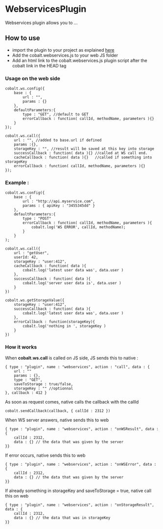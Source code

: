 WebservicesPlugin
===============

Webservices plugin allows you to ...


How to use
----------

* import the plugin to your project as explained [here](https://github.com/cobaltians/cobalt/wiki/Using-plugins)
* Add the cobalt.webservices.js to your web JS folder
* Add an html link to the cobalt.webservices.js plugin script after the cobalt link in the HEAD tag



### Usage on the web side

	cobalt.ws.config({
		base : {
			url : "", 
			params : {}
		},
		defaultParameters:{
			type : "GET", //default to GET
			errorCallback : function( callId, methodName, parameters ){}
		}
	});
	
	cobalt.ws.call({
		url : "", //added to base.url if defined
		params :{},
		storageKey : "", //result will be saved at this key into storage
		successCallback : function( data ){} //called at WS call end. 
		cacheCallback : function( data ){}   //called if something into storageKey
		errorCallback : function( callId, methodName, parameters ){}
	});


### Example :

	cobalt.ws.config({
		base : {
			url : "http://api.myservice.com",
			params : { apiKey : "3455345dd" }
		},
		defaultParameters:{
			type : "POST"
			errorCallback : function( callId, methodName, parameters ){
				cobalt.log('WS ERROR', callId, methodName);
			}
		}
	);

	cobalt.ws.call({
		url : "getUser",
		userId: 42,
		storageKey : "user:412",
		cacheCallback : function( data ){
			cobalt.log('latest user data was', data.user )	
		},
		successCallback : function( data ){
			cobalt.log('server user data is', data.user )
		}
	})

	cobalt.ws.getStorageValue({
		storageKey : "user:412",
		successCallback : function( data ){
			cobalt.log('latest user data was', data.user )
		},
		errorCallback : function(storageKey){
			cobalt.log('nothing in ', storageKey )
		}
	})
	
	
### How it works

When **cobalt.ws.call** is called on JS side, JS sends this to native :
	
	{ type : "plugin", name : "webservices", action : "call", data : {
		url : ""
		params : {},
		type : "GET",
		saveToStorage : true/false,
		storageKey : "" //optionnal
	}, callback : 412 }
	
As soon as request comes, native calls the callback with the callId
	
	cobalt.sendCallback(callback, { callId : 2312 })
	
When WS server answers, native sends this to web
	
	{ type : "plugin", name : "webservices", action : "onWSResult", data : {
		callId : 2312,
		data : {} // the data that was given by the server
	}}
	
If error occurs, native sends this to web
	
	{ type : "plugin", name : "webservices", action : "onWSError", data : {
		callId : 2312,
		data : {} // the data that was given by the server
	}}

If already something in storageKey and saveToStorage = true, native call this on web
	
	{ type : "plugin", name : "webservices", action : "onStorageResult", data : {
		callId : 2312,
		data : {} // the data that was in storageKey
	}}
